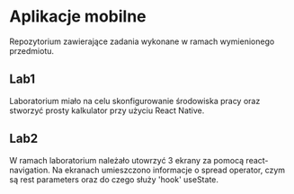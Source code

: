 # Aplikacje mobilne

Repozytorium zawierające zadania wykonane w ramach wymienionego przedmiotu.

## Lab1
Laboratorium miało na celu skonfigurowanie środowiska pracy oraz stworzyć prosty kalkulator przy użyciu React Native.

## Lab2
W ramach laboratorium należało utowrzyć 3 ekrany za pomocą react-navigation. Na ekranach umieszczono informacje o spread operator, czym są rest parameters oraz do czego służy 'hook' useState.
